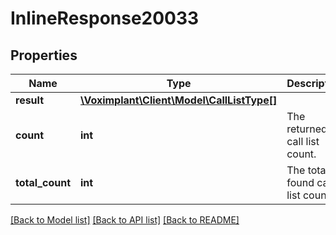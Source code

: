 # InlineResponse20033

## Properties
Name | Type | Description | Notes
------------ | ------------- | ------------- | -------------
**result** | [**\Voximplant\Client\Model\CallListType[]**](CallListType.md) |  | [optional] 
**count** | **int** | The returned call list count. | [optional] 
**total_count** | **int** | The total found call list count. | [optional] 

[[Back to Model list]](../README.md#documentation-for-models) [[Back to API list]](../README.md#documentation-for-api-endpoints) [[Back to README]](../README.md)


